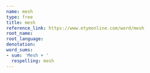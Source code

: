 ```yaml
---
name: mesh
type: free
title: mesh
reference_link: https://www.etymonline.com/word/mesh
root_name: 
root_language: 
denotation: 
word_sums:
- sum: 'Mesh + '
  respelling: mesh
---
```

